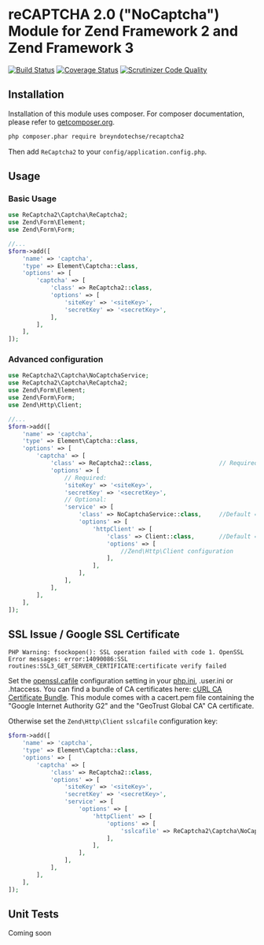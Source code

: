 # reCAPTCHA 2.0 ("NoCaptcha") Module for Zend Framework 2 and Zend Framework 3

[![Build Status](https://travis-ci.org/BreyndotEchse/recaptcha2.svg?branch=master)](https://travis-ci.org/BreyndotEchse/recaptcha2)
[![Coverage Status](https://coveralls.io/repos/github/BreyndotEchse/recaptcha2/badge.svg?branch=master)](https://coveralls.io/github/BreyndotEchse/recaptcha2?branch=master)
[![Scrutinizer Code Quality](https://scrutinizer-ci.com/g/BreyndotEchse/recaptcha2/badges/quality-score.png?b=master)](https://scrutinizer-ci.com/g/BreyndotEchse/recaptcha2/?branch=master)

## Installation

Installation of this module uses composer. For composer documentation, please refer to
[getcomposer.org](http://getcomposer.org/).

```sh
php composer.phar require breyndotechse/recaptcha2
```

Then add `ReCaptcha2` to your `config/application.config.php`.

## Usage

### Basic Usage

```php
use ReCaptcha2\Captcha\ReCaptcha2;
use Zend\Form\Element;
use Zend\Form\Form;

//...
$form->add([
    'name' => 'captcha',
    'type' => Element\Captcha::class,
    'options' => [
        'captcha' => [
            'class' => ReCaptcha2::class,
            'options' => [
                'siteKey' => '<siteKey>',
                'secretKey' => '<secretKey>',
            ],
        ],
    ],
]);
```

### Advanced configuration

```php
use ReCaptcha2\Captcha\NoCaptchaService;
use ReCaptcha2\Captcha\ReCaptcha2;
use Zend\Form\Element;
use Zend\Form\Form;
use Zend\Http\Client;

//...
$form->add([
    'name' => 'captcha',
    'type' => Element\Captcha::class,
    'options' => [
        'captcha' => [
            'class' => ReCaptcha2::class,                   // Required
            'options' => [
                // Required:
                'siteKey' => '<siteKey>',
                'secretKey' => '<secretKey>',
                // Optional:
                'service' => [
                    'class' => NoCaptchaService::class,     //Default = ReCaptcha2\Captcha\NoCaptchaService
                    'options' => [
                        'httpClient' => [
                            'class' => Client::class,       //Default = Zend\Http\Client
                            'options' => [
                                //Zend\Http\Client configuration
                            ],
                        ],
                    ],
                ],
            ],
        ],
    ],
]);
```

## SSL Issue / Google SSL Certificate

```
PHP Warning: fsockopen(): SSL operation failed with code 1. OpenSSL Error messages: error:14090086:SSL routines:SSL3_GET_SERVER_CERTIFICATE:certificate verify failed
```

Set the [openssl.cafile](http://php.net/manual/en/openssl.configuration.php) configuration setting in your [php.ini](http://php.net/manual/en/ini.core.php), .user.ini or .htaccess.
You can find a bundle of CA certificates here: [cURL CA Certificate Bundle](https://curl.haxx.se/ca/cacert.pem). This module comes with a cacert.pem file containing the "Google Internet Authority G2" and the "GeoTrust Global CA" CA certificate.

Otherwise set the `Zend\Http\Client` `sslcafile` configuration key:

```php
$form->add([
    'name' => 'captcha',
    'type' => Element\Captcha::class,
    'options' => [
        'captcha' => [
            'class' => ReCaptcha2::class,
            'options' => [
                'siteKey' => '<siteKey>',
                'secretKey' => '<secretKey>',
                'service' => [
                    'options' => [
                        'httpClient' => [
                            'options' => [
                                'sslcafile' => ReCaptcha2\Captcha\NoCaptchaService::CACERT_PATH,
                            ],
                        ],
                    ],
                ],
            ],
        ],
    ],
]);
```

## Unit Tests

Coming soon